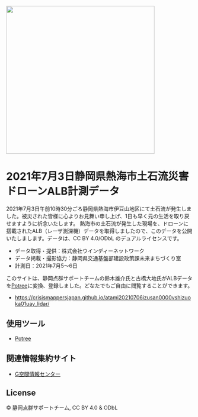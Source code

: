 [<img width="400" src="https://user-images.githubusercontent.com/416977/125190304-5f224880-e277-11eb-9375-f20ae92cae81.jpg" >](https://crisismappersjapan.github.io/atami20210706izusan0000vshizuoka01uav_lidar/)

# 2021年7月3日静岡県熱海市土石流災害ドローンALB計測データ
2021年7月3日午前10時30分ごろ静岡県熱海市伊豆山地区にて土石流が発生しました。被災された皆様に心よりお見舞い申し上げ、1日も早く元の生活を取り戻せますように祈念いたします。
熱海市の土石流が発生した現場を、ドローンに搭載されたALB（レーザ測深機）データを取得しましたので、このデータを公開いたしまします。データは、CC BY 4.0/ODbL のデュアルライセンスです。

* データ取得・提供：株式会社ウインディーネットワーク
* データ掲載・撮影協力：静岡県交通基盤部建設政策課未来まちづくり室
* 計測日：2021年7月5～6日

このサイトは、静岡点群サポートチームの鈴木雄介氏と古橋大地氏がALBデータを[Potree](https://potree.github.io/)に変換、登録しました。どなたでもご自由に閲覧することができます。
* https://crisismappersjapan.github.io/atami20210706izusan0000vshizuoka01uav_lidar/

## 使用ツール
* [Potree](https://potree.github.io/)

## 関連情報集約サイト
* [G空間情報センター](https://www.geospatial.jp/ckan/dataset/20210703-atami-dronealb)

## License
© 静岡点群サポートチーム, CC BY 4.0 & ODbL
